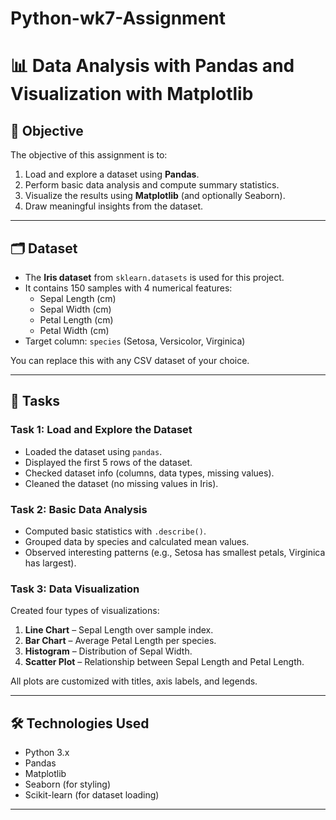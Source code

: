 # Python-wk7-Assignment
# 📊 Data Analysis with Pandas and Visualization with Matplotlib

## 📌 Objective
The objective of this assignment is to:
1. Load and explore a dataset using **Pandas**.
2. Perform basic data analysis and compute summary statistics.
3. Visualize the results using **Matplotlib** (and optionally Seaborn).
4. Draw meaningful insights from the dataset.

---

## 🗂️ Dataset
- The **Iris dataset** from `sklearn.datasets` is used for this project.
- It contains 150 samples with 4 numerical features:
  - Sepal Length (cm)
  - Sepal Width (cm)
  - Petal Length (cm)
  - Petal Width (cm)  
- Target column: `species` (Setosa, Versicolor, Virginica)

You can replace this with any CSV dataset of your choice.

---

## 📖 Tasks

### **Task 1: Load and Explore the Dataset**
- Loaded the dataset using `pandas`.
- Displayed the first 5 rows of the dataset.
- Checked dataset info (columns, data types, missing values).
- Cleaned the dataset (no missing values in Iris).

### **Task 2: Basic Data Analysis**
- Computed basic statistics with `.describe()`.
- Grouped data by species and calculated mean values.
- Observed interesting patterns (e.g., Setosa has smallest petals, Virginica has largest).

### **Task 3: Data Visualization**
Created four types of visualizations:
1. **Line Chart** – Sepal Length over sample index.
2. **Bar Chart** – Average Petal Length per species.
3. **Histogram** – Distribution of Sepal Width.
4. **Scatter Plot** – Relationship between Sepal Length and Petal Length.

All plots are customized with titles, axis labels, and legends.

---

## 🛠️ Technologies Used
- Python 3.x
- Pandas
- Matplotlib
- Seaborn (for styling)
- Scikit-learn (for dataset loading)

---


  

